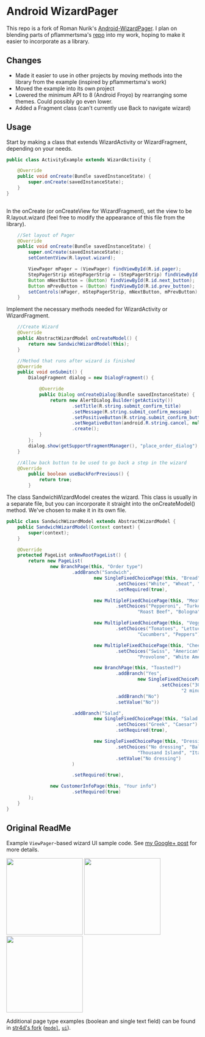 Android WizardPager
===================

This repo is a fork of Roman Nurik's [Android-WizardPager](https://github.com/romannurik/Android-WizardPager). I plan on blending parts of pflammertsma's [repo](https://github.com/pflammertsma/Android-WizardPager) into my work, hoping to make it easier to incorporate as a library.

Changes
-------
* Made it easier to use in other projects by moving methods into the library from the example (inspired by pflammertsma's work)
* Moved the example into its own project
* Lowered the minimum API to 8 (Android Froyo) by rearranging some themes. Could possibly go even lower.
* Added a Fragment class (can't currently use Back to navigate wizard)


Usage
-----

Start by making a class that extends WizardActivity or WizardFragment, depending on your needs.

```java
public class ActivityExample extends WizardActivity {

	@Override
	public void onCreate(Bundle savedInstanceState) {
		super.onCreate(savedInstanceState);
	}
}
    
```

In the onCreate (or onCreateView for WizardFragment), set the view to be R.layout.wizard (feel free to modify the appearance of this file from the library).

```java
	//Set layout of Pager
	@Override
	public void onCreate(Bundle savedInstanceState) {
		super.onCreate(savedInstanceState);
		setContentView(R.layout.wizard);

		ViewPager mPager = (ViewPager) findViewById(R.id.pager);
		StepPagerStrip mStepPagerStrip = (StepPagerStrip) findViewById(R.id.strip);
		Button mNextButton = (Button) findViewById(R.id.next_button);
		Button mPrevButton = (Button) findViewById(R.id.prev_button);
		setControls(mPager, mStepPagerStrip, mNextButton, mPrevButton);
	}

```

Implement the necessary methods needed for WizardActivity or WizardFragment.

```java
	//Create Wizard
	@Override
	public AbstractWizardModel onCreateModel() {
		return new SandwichWizardModel(this);
	}
```

```java
	//Method that runs after wizard is finished
	@Override
	public void onSubmit() {
		DialogFragment dialog = new DialogFragment() {

			@Override
			public Dialog onCreateDialog(Bundle savedInstanceState) {
				return new AlertDialog.Builder(getActivity())
                        .setTitle(R.string.submit_confirm_title)
						.setMessage(R.string.submit_confirm_message)
						.setPositiveButton(R.string.submit_confirm_button, null)
						.setNegativeButton(android.R.string.cancel, null)
						.create();
			}
		};
		dialog.show(getSupportFragmentManager(), "place_order_dialog");
	}
```

```java	
	//Allow back button to be used to go back a step in the wizard
 	@Override
    	public boolean useBackForPrevious() {
        	return true;
    	}
```

The class SandwichWizardModel creates the wizard. This class is usually in a separate file, but you can incorporate it straight into the onCreateModel() method. We've chosen to make it in its own file.

```java
public class SandwichWizardModel extends AbstractWizardModel {
    public SandwichWizardModel(Context context) {
        super(context);
    }

    @Override
    protected PageList onNewRootPageList() {
        return new PageList(
                new BranchPage(this, "Order type")
                        .addBranch("Sandwich",
                                new SingleFixedChoicePage(this, "Bread")
                                        .setChoices("White", "Wheat", "Rye", "Pretzel", "Ciabatta")
                                        .setRequired(true),

                                new MultipleFixedChoicePage(this, "Meats")
                                        .setChoices("Pepperoni", "Turkey", "Ham", "Pastrami",
                                                "Roast Beef", "Bologna"),

                                new MultipleFixedChoicePage(this, "Veggies")
                                        .setChoices("Tomatoes", "Lettuce", "Onions", "Pickles",
                                                "Cucumbers", "Peppers"),

                                new MultipleFixedChoicePage(this, "Cheeses")
                                        .setChoices("Swiss", "American", "Pepperjack", "Muenster",
                                                "Provolone", "White American", "Cheddar", "Bleu"),

                                new BranchPage(this, "Toasted?")
                                        .addBranch("Yes",
                                                new SingleFixedChoicePage(this, "Toast time")
                                                        .setChoices("30 seconds", "1 minute",
                                                                "2 minutes"))
                                        .addBranch("No")
                                        .setValue("No"))

                        .addBranch("Salad",
                                new SingleFixedChoicePage(this, "Salad type")
                                        .setChoices("Greek", "Caesar")
                                        .setRequired(true),

                                new SingleFixedChoicePage(this, "Dressing")
                                        .setChoices("No dressing", "Balsamic", "Oil & vinegar",
                                                "Thousand Island", "Italian")
                                        .setValue("No dressing")
                        )

                        .setRequired(true),

                new CustomerInfoPage(this, "Your info")
                        .setRequired(true)
        );
    }
}
```

Original ReadMe
---------------

Example `ViewPager`-based wizard UI sample code. See [my Google+ post](https://plus.google.com/+RomanNurik/posts/6cVymZvn3f4) for more details.

<img src="https://lh6.googleusercontent.com/-lgJrf133dDE/UJNK4sFAOuI/AAAAAAAAnt4/K_DoI6CkvVU/w413-h689-no/1.png" width="200">
<img src="https://lh5.googleusercontent.com/-fIDUZ0tQCsc/UJNLjnPLTGI/AAAAAAAAoO8/xKceOatljP0/w413-h689-no/2.png" width="200">
<img src="https://lh3.googleusercontent.com/-hZ2RhaJC3Pw/UJNLlM_9qVI/AAAAAAAAnRg/a-UtWyFUgYU/w413-h689-no/3.png" width="200">

Additional page type examples (boolean and single text field) can be found in <a href="https://github.com/str4d/android-wizardpager/tree/textfield">str4d's fork</a> (<a href="https://github.com/str4d/android-wizardpager/tree/textfield/src/com/example/android/wizardpager/wizard/model">`model`</a>, <a href="https://github.com/str4d/android-wizardpager/tree/textfield/src/com/example/android/wizardpager/wizard/ui">`ui`</a>).
